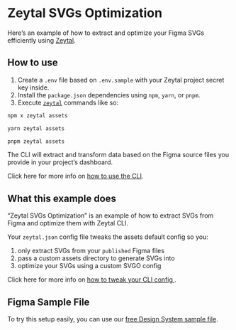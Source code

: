 # Zeytal SVGs Optimization

Here’s an example of how to extract and optimize your Figma SVGs efficiently using [Zeytal](https://zeytal.com).

## How to use

1. Create a `.env` file based on `.env.sample` with your Zeytal project secret key inside.
1. Install the `package.json` dependencies using `npm`, `yarn`, or `pnpm`.
1. Execute [`zeytal`](https://npmjs.com/package/zeytal) commands like so:

```bash
npm x zeytal assets
```

```bash
yarn zeytal assets
```

```bash
pnpm zeytal assets
```

The CLI will extract and transform data based on the Figma source files you provide in your project’s dashboard.

Click here for more info on [how to use the CLI](https://zeytal.com/docs/zeytal-cli?utm_source=github&utm_medium=readme&utm_campaign=zeytal-example).

## What this example does

“Zeytal SVGs Optimization” is an example of how to extract SVGs from Figma and optimize them with Zeytal CLI.

Your `zeytal.json` config file tweaks the assets default config so you:

1. only extract SVGs from your `published` Figma files
1. pass a custom assets directory to generate SVGs into
1. optimize your SVGs using a custom SVGO config

Click here for more info on [how to tweak your CLI config ](https://zeytal.com/docs/cli-config-files?utm_source=github&utm_medium=readme&utm_campaign=zeytal-example).

## Figma Sample File

To try this setup easily, you can use our [free Design System sample file](https://www.figma.com/community/file/1482453731920989064).
